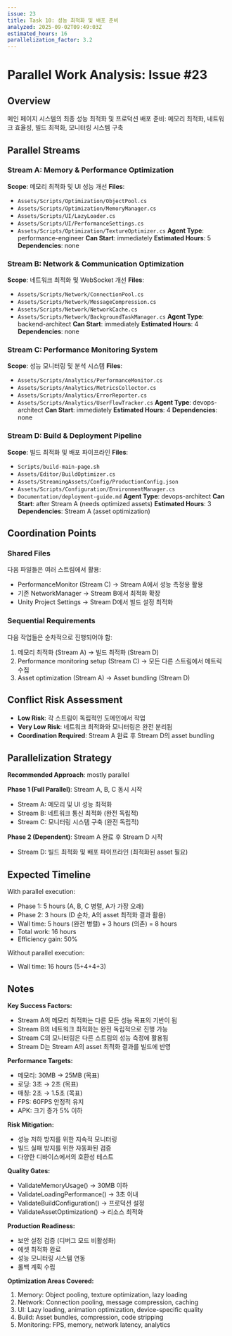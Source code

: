 ```yaml
---
issue: 23
title: Task 10: 성능 최적화 및 배포 준비
analyzed: 2025-09-02T09:49:03Z
estimated_hours: 16
parallelization_factor: 3.2
---
```


# Parallel Work Analysis: Issue #23

## Overview
메인 페이지 시스템의 최종 성능 최적화 및 프로덕션 배포 준비: 메모리 최적화, 네트워크 효율성, 빌드 최적화, 모니터링 시스템 구축

## Parallel Streams

### Stream A: Memory & Performance Optimization
**Scope**: 메모리 최적화 및 UI 성능 개선
**Files**:
- `Assets/Scripts/Optimization/ObjectPool.cs`
- `Assets/Scripts/Optimization/MemoryManager.cs`
- `Assets/Scripts/UI/LazyLoader.cs`
- `Assets/Scripts/UI/PerformanceSettings.cs`
- `Assets/Scripts/Optimization/TextureOptimizer.cs`
**Agent Type**: performance-engineer
**Can Start**: immediately
**Estimated Hours**: 5
**Dependencies**: none

### Stream B: Network & Communication Optimization  
**Scope**: 네트워크 최적화 및 WebSocket 개선
**Files**:
- `Assets/Scripts/Network/ConnectionPool.cs`
- `Assets/Scripts/Network/MessageCompression.cs`
- `Assets/Scripts/Network/NetworkCache.cs`
- `Assets/Scripts/Network/BackgroundTaskManager.cs`
**Agent Type**: backend-architect
**Can Start**: immediately
**Estimated Hours**: 4
**Dependencies**: none

### Stream C: Performance Monitoring System
**Scope**: 성능 모니터링 및 분석 시스템
**Files**:
- `Assets/Scripts/Analytics/PerformanceMonitor.cs`
- `Assets/Scripts/Analytics/MetricsCollector.cs`
- `Assets/Scripts/Analytics/ErrorReporter.cs`
- `Assets/Scripts/Analytics/UserFlowTracker.cs`
**Agent Type**: devops-architect
**Can Start**: immediately
**Estimated Hours**: 4
**Dependencies**: none

### Stream D: Build & Deployment Pipeline
**Scope**: 빌드 최적화 및 배포 파이프라인
**Files**:
- `Scripts/build-main-page.sh`
- `Assets/Editor/BuildOptimizer.cs`
- `Assets/StreamingAssets/Config/ProductionConfig.json`
- `Assets/Scripts/Configuration/EnvironmentManager.cs`
- `Documentation/deployment-guide.md`
**Agent Type**: devops-architect
**Can Start**: after Stream A (needs optimized assets)
**Estimated Hours**: 3
**Dependencies**: Stream A (asset optimization)

## Coordination Points

### Shared Files
다음 파일들은 여러 스트림에서 활용:
- PerformanceMonitor (Stream C) → Stream A에서 성능 측정용 활용
- 기존 NetworkManager → Stream B에서 최적화 확장
- Unity Project Settings → Stream D에서 빌드 설정 최적화

### Sequential Requirements
다음 작업들은 순차적으로 진행되어야 함:
1. 메모리 최적화 (Stream A) → 빌드 최적화 (Stream D)
2. Performance monitoring setup (Stream C) → 모든 다른 스트림에서 메트릭 수집
3. Asset optimization (Stream A) → Asset bundling (Stream D)

## Conflict Risk Assessment
- **Low Risk**: 각 스트림이 독립적인 도메인에서 작업
- **Very Low Risk**: 네트워크 최적화와 모니터링은 완전 분리됨
- **Coordination Required**: Stream A 완료 후 Stream D의 asset bundling

## Parallelization Strategy

**Recommended Approach**: mostly parallel

**Phase 1 (Full Parallel)**: Stream A, B, C 동시 시작
- Stream A: 메모리 및 UI 성능 최적화
- Stream B: 네트워크 통신 최적화 (완전 독립적)
- Stream C: 모니터링 시스템 구축 (완전 독립적)

**Phase 2 (Dependent)**: Stream A 완료 후 Stream D 시작
- Stream D: 빌드 최적화 및 배포 파이프라인 (최적화된 asset 필요)

## Expected Timeline

With parallel execution:
- Phase 1: 5 hours (A, B, C 병렬, A가 가장 오래)
- Phase 2: 3 hours (D 순차, A의 asset 최적화 결과 활용)
- Wall time: 5 hours (완전 병렬) + 3 hours (의존) = 8 hours
- Total work: 16 hours
- Efficiency gain: 50%

Without parallel execution:
- Wall time: 16 hours (5+4+4+3)

## Notes

**Key Success Factors:**
- Stream A의 메모리 최적화는 다른 모든 성능 목표의 기반이 됨
- Stream B의 네트워크 최적화는 완전 독립적으로 진행 가능
- Stream C의 모니터링은 다른 스트림의 성능 측정에 활용됨
- Stream D는 Stream A의 asset 최적화 결과를 빌드에 반영

**Performance Targets:**
- 메모리: 30MB → 25MB (목표)
- 로딩: 3초 → 2초 (목표)
- 매칭: 2초 → 1.5초 (목표)
- FPS: 60FPS 안정적 유지
- APK: 크기 증가 5% 이하

**Risk Mitigation:**
- 성능 저하 방지를 위한 지속적 모니터링
- 빌드 실패 방지를 위한 자동화된 검증
- 다양한 디바이스에서의 호환성 테스트

**Quality Gates:**
- ValidateMemoryUsage() → 30MB 이하
- ValidateLoadingPerformance() → 3초 이내
- ValidateBuildConfiguration() → 프로덕션 설정
- ValidateAssetOptimization() → 리소스 최적화

**Production Readiness:**
- 보안 설정 검증 (디버그 모드 비활성화)
- 에셋 최적화 완료 
- 성능 모니터링 시스템 연동
- 롤백 계획 수립

**Optimization Areas Covered:**
1. Memory: Object pooling, texture optimization, lazy loading
2. Network: Connection pooling, message compression, caching
3. UI: Lazy loading, animation optimization, device-specific quality
4. Build: Asset bundles, compression, code stripping
5. Monitoring: FPS, memory, network latency, analytics